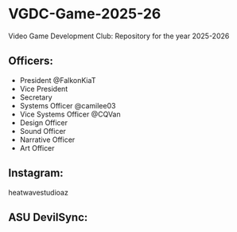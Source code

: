# VGDC-Game-2025-26
Video Game Development Club: Repository for the year 2025-2026

## Officers: 
- President @FalkonKiaT
- Vice President
- Secretary
- Systems Officer @camilee03 
- Vice Systems Officer @CQVan 
- Design Officer
- Sound Officer
- Narrative Officer
- Art Officer

## Instagram: 
heatwavestudioaz

## ASU DevilSync: 

